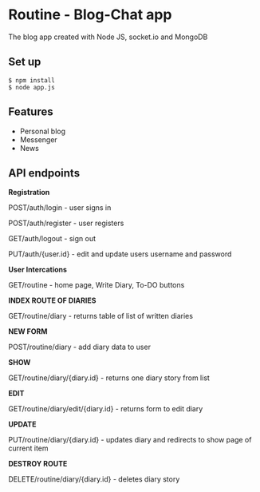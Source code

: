 # Routine - Blog-Chat app 
The blog app created with Node JS, socket.io and MongoDB

## Set up
```
$ npm install
$ node app.js
```

## Features
* Personal blog
* Messenger
* News

## API endpoints


**Registration**

POST/auth/login - user signs in

POST/auth/register - user registers 

GET/auth/logout - sign out 

PUT/auth/{user.id} - edit and update users username and password 

**User Intercations**

GET/routine - home page, Write Diary, To-DO buttons 

**INDEX ROUTE OF DIARIES**

GET/routine/diary - returns table of list of written diaries

**NEW FORM**

POST/routine/diary - add diary data to user 

**SHOW**

GET/routine/diary/{diary.id} - returns one diary story from list

**EDIT**

GET/routine/diary/edit/{diary.id} - returns form to edit diary

**UPDATE**

PUT/routine/diary/{diary.id} - updates diary and redirects to show page of current item

**DESTROY ROUTE**

DELETE/routine/diary/{diary.id} - deletes diary story
